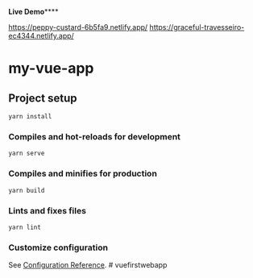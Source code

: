 
**Live Demo******


https://peppy-custard-6b5fa9.netlify.app/
https://graceful-travesseiro-ec4344.netlify.app/

 # my-vue-app

## Project setup
```
yarn install
```

### Compiles and hot-reloads for development
```
yarn serve
```

### Compiles and minifies for production
```
yarn build
```

### Lints and fixes files
```
yarn lint
```

### Customize configuration
See [Configuration Reference](https://cli.vuejs.org/config/).
#   v u e f i r s t w e b a p p 
 
 
